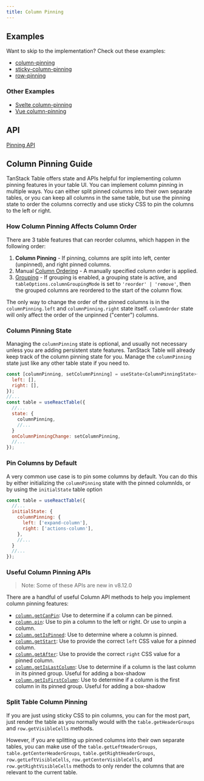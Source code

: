 ```yaml
---
title: Column Pinning
---
```


## Examples

Want to skip to the implementation? Check out these examples:

- [column-pinning](../framework/react/examples/column-pinning)
- [sticky-column-pinning](../framework/react/examples/column-pinning/sticky)
- [row-pinning](../framework/react/examples/row-pinning)

 ### Other Examples
 
- [Svelte column-pinning](../framework/svelte/examples/column-pinning)
- [Vue column-pinning](../framework/vue/examples/column-pinning)

## API

[Pinning API](../api/features/pinning)

## Column Pinning Guide

TanStack Table offers state and APIs helpful for implementing column pinning features in your table UI. You can implement column pinning in multiple ways. You can either split pinned columns into their own separate tables, or you can keep all columns in the same table, but use the pinning state to order the columns correctly and use sticky CSS to pin the columns to the left or right.

### How Column Pinning Affects Column Order

There are 3 table features that can reorder columns, which happen in the following order:

1. **Column Pinning** - If pinning, columns are split into left, center (unpinned), and right pinned columns.
2. Manual [Column Ordering](../guide/column-ordering) - A manually specified column order is applied.
3. [Grouping](../guide/grouping) - If grouping is enabled, a grouping state is active, and `tableOptions.columnGroupingMode` is set to `'reorder' | 'remove'`, then the grouped columns are reordered to the start of the column flow.

The only way to change the order of the pinned columns is in the `columnPinning.left` and `columnPinning.right` state itself. `columnOrder` state will only affect the order of the unpinned ("center") columns.

### Column Pinning State

Managing the `columnPinning` state is optional, and usually not necessary unless you are adding persistent state features. TanStack Table will already keep track of the column pinning state for you. Manage the `columnPinning` state just like any other table state if you need to.

```jsx
const [columnPinning, setColumnPinning] = useState<ColumnPinningState>({
  left: [],
  right: [],
});
//...
const table = useReactTable({
  //...
  state: {
    columnPinning,
    //...
  }
  onColumnPinningChange: setColumnPinning,
  //...
});
```

### Pin Columns by Default

A very common use case is to pin some columns by default. You can do this by either initializing the `columnPinning` state with the pinned columnIds, or by using the `initialState` table option

```jsx
const table = useReactTable({
  //...
  initialState: {
    columnPinning: {
      left: ['expand-column'],
      right: ['actions-column'],
    },
    //...
  }
  //...
});
```

### Useful Column Pinning APIs

> Note: Some of these APIs are new in v8.12.0

There are a handful of useful Column API methods to help you implement column pinning features:

- [`column.getCanPin`](../api/features/pinning#getcanpin): Use to determine if a column can be pinned.
- [`column.pin`](../api/features/pinning#pin): Use to pin a column to the left or right. Or use to unpin a column.
- [`column.getIsPinned`](../api/features/pinning#getispinned): Use to determine where a column is pinned.
- [`column.getStart`](../api/features/pinning#getstart): Use to provide the correct `left` CSS value for a pinned column.
- [`column.getAfter`](../api/features/pinning#getafter): Use to provide the correct `right` CSS value for a pinned column.
- [`column.getIsLastColumn`](../api/features/pinning#getislastcolumn): Use to determine if a column is the last column in its pinned group. Useful for adding a box-shadow
- [`column.getIsFirstColumn`](../api/features/pinning#getisfirstcolumn): Use to determine if a column is the first column in its pinned group. Useful for adding a box-shadow

### Split Table Column Pinning

If you are just using sticky CSS to pin columns, you can for the most part, just render the table as you normally would with the `table.getHeaderGroups` and `row.getVisibleCells` methods.

However, if you are splitting up pinned columns into their own separate tables, you can make use of the `table.getLeftHeaderGroups`, `table.getCenterHeaderGroups`, `table.getRightHeaderGroups`, `row.getLeftVisibleCells`, `row.getCenterVisibleCells`, and `row.getRightVisibleCells` methods to only render the columns that are relevant to the current table.
